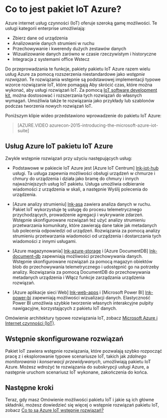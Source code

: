 <properties
    pageTitle="Omówienie pakietu Microsoft Azure IoT Suite | Microsoft Azure"
    description="Podstawowe informacje o pakiecie IoT Azure udostępnia internet i rozwiązań wstępnie rzeczy zbieranie, analizowanie, przechowywania danych, podaj wizualizacji i integracja z innych systemów."
    services=""
    suite="iot-suite"
    documentationCenter=""
    authors="dominicbetts"
    manager="timlt"
    editor=""/>

<tags
     ms.service="iot-suite"
     ms.devlang="na"
     ms.topic="get-started-article"
     ms.tgt_pltfrm="na"
     ms.workload="na"
     ms.date="08/09/2016"
     ms.author="dobett"/>

# <a name="what-is-azure-iot-suite"></a>Co to jest pakiet IoT Azure?

Azure internet usług czynności (IoT) oferuje szeroką gamę możliwości. Te usługi kategorii enterprise umożliwiają:

- Zbierz dane od urządzenia
- Analizowanie danych strumieni w ruchu
- Przechowywanie i kwerendy dużych zestawów danych
- Wizualizowanie danych zarówno w czasie rzeczywistym i historyczne
- Integracja z systemami office Wstecz

Do przeprowadzania te funkcje, pakiety pakietu IoT Azure razem wielu usług Azure za pomocą rozszerzenia niestandardowe jako *wstępnie rozwiązań*. Te rozwiązania wstępnie są podstawowej implementacji typowe wzorce rozwiązanie IoT, które pomagają Aby skrócić czas, które można wykonać, aby usługi rozwiązań IoT. Za pomocą [IoT software development kit][lnk-sdks], można dostosować i rozszerzania tych rozwiązań do własnych wymagań. Umożliwia także te rozwiązania jako przykłady lub szablonów podczas tworzenia nowych rozwiązań IoT.

Poniższym klipie wideo przedstawiono wprowadzenie do pakietu IoT Azure:

> [AZURE.VIDEO azurecon-2015-introducing-the-microsoft-azure-iot-suite]

## <a name="azure-iot-services-in-azure-iot-suite"></a>Usług Azure IoT pakietu IoT Azure

Zwykle wstępnie rozwiązań przy użyciu następujących usług:

- Podstawowe w pakiecie IoT Azure jest [Azure IoT Centrum] [ lnk-iot-hub] usługi. Ta usługa zapewnia możliwości obsługi urządzeń w chmurze i chmury do urządzenia i działa jako bramę do chmury i innych najważniejszych usług IoT pakietu. Usługa umożliwia odbieranie wiadomości z urządzenia w skali, a następnie Wyślij polecenia do urządzenia.

- [Azure analizy strumieniu] [ lnk-asa] zawiera analiza danych w ruchu. Pakiet IoT wykorzystuje tę usługę do procesu telemetrycznego przychodzących, prowadzenie agregacji i wykrywanie zdarzeń. Wstępnie skonfigurowane rozwiązań też użyć analizy strumieniu przetwarzania komunikaty, które zawierają dane takie jak metadanych lub polecenia odpowiedzi od urządzeń. Rozwiązania za pomocą analizy strumieniu przetwarzania wiadomości od urządzenia i dostarczania tych wiadomości z innymi usługami.

- [Azure magazynowania] [ lnk-azure-storage] i [Azure DocumentDB] [ lnk-document-db] zapewniają możliwości przechowywania danych. Wstępnie skonfigurowane rozwiązań za pomocą magazyn obiektów blob do przechowywania telemetrycznego i udostępnić go na potrzeby analizy. Rozwiązania za pomocą DocumentDB do przechowywania metadanych urządzenia i Włącz funkcje zarządzania urządzenia rozwiązań.

- [Azure aplikacje sieci Web] [ lnk-web-apps] i [Microsoft Power BI] [ lnk-power-bi] zapewniają możliwości wizualizacji danych. Elastyczność Power BI umożliwia szybkie tworzenie własnych interakcyjne pulpity nawigacyjne, korzystających z pakietu IoT danych.

Omówienie architektury typowe rozwiązania IoT, zobacz [Microsoft Azure i Internet czynności (IoT)][iot-suite-what-is-azure-iot].

## <a name="preconfigured-solutions"></a>Wstępnie skonfigurowane rozwiązań

Pakiet IoT zawiera wstępnie rozwiązania, które pozwalają szybko rozpocząć pracę z i eksplorowanie typowe scenariusze IoT, takich jak *zdalnego monitorowania* i *konserwacji przewidywanych*, umożliwiają pakietu IoT Azure. Możesz wdrożyć te rozwiązania do subskrypcji usługi Azure, a następnie uruchom scenariusz IoT wykonane, zakończenia do końca.

## <a name="next-steps"></a>Następne kroki

Teraz, gdy masz Omówienie możliwości pakietu IoT i jakie są ich główne składniki, możesz dowiedzieć się więcej o wstępnie rozwiązań pakietu IoT, zobacz [Co to są Azure IoT wstępnie rozwiązań?][lnk-what-are-preconfig]

[lnk-sdks]: https://azure.microsoft.com/documentation/articles/iot-hub-sdks-summary/
[lnk-iot-hub]: https://azure.microsoft.com/documentation/services/iot-hub/
[lnk-asa]: https://azure.microsoft.com/documentation/services/stream-analytics/
[lnk-azure-storage]: https://azure.microsoft.com/documentation/services/storage/
[lnk-document-db]: https://azure.microsoft.com/documentation/services/documentdb/
[lnk-power-bi]: https://powerbi.microsoft.com/
[lnk-web-apps]: https://azure.microsoft.com/documentation/services/app-service/web/
[iot-suite-what-is-azure-iot]: iot-suite-what-is-azure-iot.md
[lnk-what-are-preconfig]: iot-suite-what-are-preconfigured-solutions.md
